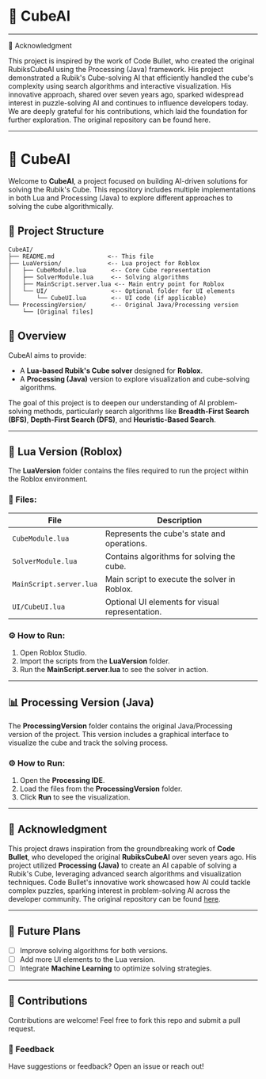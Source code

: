 # 🧩 CubeAI

---

🔬 Acknowledgment

This project is inspired by the work of Code Bullet, who created the original RubiksCubeAI using the Processing (Java) framework. His project demonstrated a Rubik's Cube-solving AI that efficiently handled the cube's complexity using search algorithms and interactive visualization. His innovative approach, shared over seven years ago, sparked widespread interest in puzzle-solving AI and continues to influence developers today. We are deeply grateful for his contributions, which laid the foundation for further exploration. The original repository can be found here.

---
# 🧩 CubeAI

Welcome to **CubeAI**, a project focused on building AI-driven solutions for solving the Rubik's Cube. This repository includes multiple implementations in both Lua and Processing (Java) to explore different approaches to solving the cube algorithmically.

## 📁 Project Structure
```
CubeAI/
├── README.md               <-- This file
├── LuaVersion/             <-- Lua project for Roblox
│   ├── CubeModule.lua       <-- Core Cube representation
│   ├── SolverModule.lua     <-- Solving algorithms
│   ├── MainScript.server.lua <-- Main entry point for Roblox
│   └── UI/                  <-- Optional folder for UI elements
│       └── CubeUI.lua       <-- UI code (if applicable)
└── ProcessingVersion/       <-- Original Java/Processing version
    └── [Original files]
```

## 🚀 Overview
CubeAI aims to provide:
- A **Lua-based Rubik's Cube solver** designed for **Roblox**.
- A **Processing (Java)** version to explore visualization and cube-solving algorithms.

The goal of this project is to deepen our understanding of AI problem-solving methods, particularly search algorithms like **Breadth-First Search (BFS)**, **Depth-First Search (DFS)**, and **Heuristic-Based Search**.

---

## 🧪 Lua Version (Roblox)
The **LuaVersion** folder contains the files required to run the project within the Roblox environment.

### 📄 Files:
| File                 | Description                              |
|----------------------|------------------------------------------|
| `CubeModule.lua`     | Represents the cube's state and operations. |
| `SolverModule.lua`   | Contains algorithms for solving the cube. |
| `MainScript.server.lua` | Main script to execute the solver in Roblox. |
| `UI/CubeUI.lua`      | Optional UI elements for visual representation. |

### ⚙️ How to Run:
1. Open Roblox Studio.
2. Import the scripts from the **LuaVersion** folder.
3. Run the **MainScript.server.lua** to see the solver in action.

---

## 📊 Processing Version (Java)
The **ProcessingVersion** folder contains the original Java/Processing version of the project. This version includes a graphical interface to visualize the cube and track the solving process.

### ⚙️ How to Run:
1. Open the **Processing IDE**.
2. Load the files from the **ProcessingVersion** folder.
3. Click **Run** to see the visualization.

---

## 🔬 Acknowledgment
This project draws inspiration from the groundbreaking work of **Code Bullet**, who developed the original **RubiksCubeAI** over seven years ago. His project utilized **Processing (Java)** to create an AI capable of solving a Rubik's Cube, leveraging advanced search algorithms and visualization techniques. Code Bullet's innovative work showcased how AI could tackle complex puzzles, sparking interest in problem-solving AI across the developer community. The original repository can be found [here](https://github.com/Code-Bullet/RubiksCubeAI).

---

## 🧩 Future Plans
- [ ] Improve solving algorithms for both versions.
- [ ] Add more UI elements to the Lua version.
- [ ] Integrate **Machine Learning** to optimize solving strategies.

---

## 🤝 Contributions
Contributions are welcome! Feel free to fork this repo and submit a pull request.

### 💬 Feedback
Have suggestions or feedback? Open an issue or reach out!


